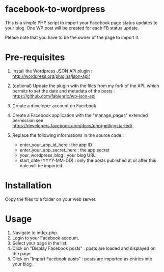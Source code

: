 facebook-to-wordpress
=====================

This is a simple PHP script to import your Facebook page status updates to your blog.
One WP post will be created for each FB status update.

Please note that you have to be the owner of the page to import it.

Pre-requisites
==============

1. Install the Wordpress JSON API plugin :
http://wordpress.org/plugins/json-api/

2. (optional) Update the plugin with the files from my fork of the API, which permits to set the date and metadata of the posts : 
https://github.com/fabienric/wp-json-api 

3. Create a developer account on Facebook 

4. Create a Facebook application with the "manage_pages" extended permission
see https://developers.facebook.com/docs/php/gettingstarted/

5. Replace the following informations in the source code :
	- enter_your_app_id_here : the app ID
	- enter_your_app_secret_here : the app secret
	- your_wordpress_blog : your blog URL
	- start_date (YYYY-MM-DD) : only the posts published at or after this date will be imported.

Installation
============

Copy the files to a folder on your web server.

Usage
=====

1. Navigate to index.php.
2. Login to your Facebook account.
3. Select your page in the list.
4. Click on "Display Facebook posts" : posts are loaded and displayed on the page.
5. Click on "Import Facebook posts" : posts are imported as entries into your blog.
